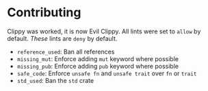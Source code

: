 # Contributing

Clippy was worked, it is now Evil Clippy. All lints were set to `allow` by default.
_These_ lints are `deny` by default.

- `reference_used`: Ban all references
- `missing_mut`: Enforce adding `mut` keyword where possible
- `missing_pub`: Enforce adding `pub` keyword where possible
- `safe_code`: Enforce `unsafe fn` and `unsafe trait` over `fn` or `trait`
- `std_used`: Ban the `std` crate
